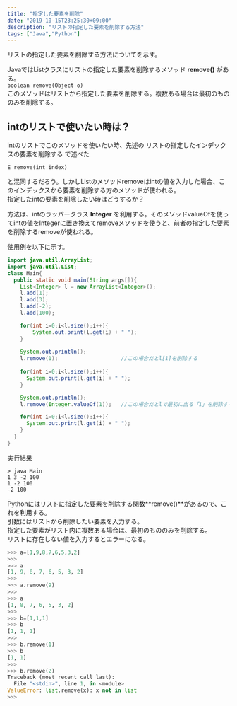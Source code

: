 ```yaml
---
title: "指定した要素を削除"
date: "2019-10-15T23:25:30+09:00"
description: "リストの指定した要素を削除する方法"
tags: ["Java","Python"]
---
```


リストの指定した要素を削除する方法についてを示す。

<div class="note_content_by_programming_language" id="note_content_Java">

JavaではListクラスにリストの指定した要素を削除するメソッド **remove()** がある。    
`boolean remove(Object o)`   
このメソッドはリストから指定した要素を削除する。複数ある場合は最初のもののみを削除する。  

## intのリストで使いたい時は？

intのリストでこのメソッドを使いたい時、先述の リストの指定したインデックスの要素を削除する で述べた  

`E remove(int index)`   

と混同するだろう。しかしListのメソッドremoveはintの値を入力した場合、このインデックスから要素を削除する方のメソッドが使われる。  
指定したintの要素を削除したい時はどうするか？  
  
方法は、intのラッパークラス **Integer** を利用する。そのメソッドvalueOfを使ってintの値をIntegerに置き換えてremoveメソッドを使うと、前者の指定した要素を削除するremoveが使われる。  

使用例を以下に示す。  

```java
import java.util.ArrayList;
import java.util.List;
class Main{
  public static void main(String args[]){
    List<Integer> l = new ArrayList<Integer>();
    l.add(1);
    l.add(3);
    l.add(-2);
    l.add(100);

    for(int i=0;i<l.size();i++){
        System.out.print(l.get(i) + " ");
    }
    
    System.out.println();
    l.remove(1);                    //この場合だとl[1]を削除する
    
    for(int i=0;i<l.size();i++){
      System.out.print(l.get(i) + " ");
    }

    System.out.println();
    l.remove(Integer.valueOf(1));   //この場合だとlで最初に出る「1」を削除する

    for(int i=0;i<l.size();i++){
      System.out.print(l.get(i) + " ");
    }
  }
}
```

実行結果
```
> java Main
1 3 -2 100
1 -2 100
-2 100
```

</div>
<div class="note_content_by_programming_language" id="note_content_Python">

Pythonにはリストに指定した要素を削除する関数**remove()**があるので、これを利用する。  
引数にはリストから削除したい要素を入力する。    
指定した要素がリスト内に複数ある場合は、最初のもののみを削除する。  
リストに存在しない値を入力するとエラーになる。

```python
>>> a=[1,9,8,7,6,5,3,2]
>>> 
>>> a
[1, 9, 8, 7, 6, 5, 3, 2]
>>>
>>> a.remove(9) 
>>> 
>>> a
[1, 8, 7, 6, 5, 3, 2]
>>>
>>> b=[1,1,1] 
>>> b
[1, 1, 1]
>>>      
>>> b.remove(1)
>>> b
[1, 1]
>>>   
>>> b.remove(2)
Traceback (most recent call last):       
  File "<stdin>", line 1, in <module>    
ValueError: list.remove(x): x not in list
>>> 
```

</div>


